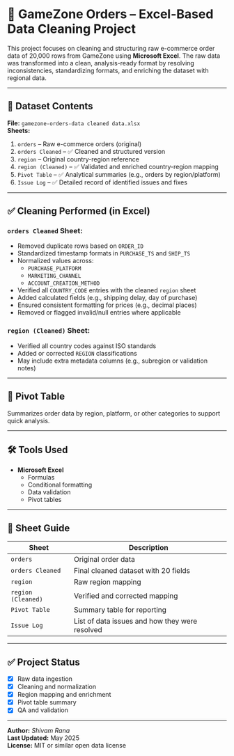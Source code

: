 # 🧹 GameZone Orders – Excel-Based Data Cleaning Project

This project focuses on cleaning and structuring raw e-commerce order data of 20,000 rows from GameZone using **Microsoft Excel**. The raw data was transformed into a clean, analysis-ready format by resolving inconsistencies, standardizing formats, and enriching the dataset with regional data.

---

## 📁 Dataset Contents

**File:** `gamezone-orders-data cleaned data.xlsx`  
**Sheets:**
1. `orders` – Raw e-commerce orders (original)
2. `orders Cleaned` – ✅ Cleaned and structured version
3. `region` – Original country-region reference
4. `region (Cleaned)` – ✅ Validated and enriched country-region mapping
5. `Pivot Table` – ✅ Analytical summaries (e.g., orders by region/platform)
6. `Issue Log` – ✅ Detailed record of identified issues and fixes

---

## ✅ Cleaning Performed (in Excel)

### `orders Cleaned` Sheet:
- Removed duplicate rows based on `ORDER_ID`
- Standardized timestamp formats in `PURCHASE_TS` and `SHIP_TS`
- Normalized values across:
  - `PURCHASE_PLATFORM`
  - `MARKETING_CHANNEL`
  - `ACCOUNT_CREATION_METHOD`
- Verified all `COUNTRY_CODE` entries with the cleaned `region` sheet
- Added calculated fields (e.g., shipping delay, day of purchase)
- Ensured consistent formatting for prices (e.g., decimal places)
- Removed or flagged invalid/null entries where applicable

### `region (Cleaned)` Sheet:
- Verified all country codes against ISO standards
- Added or corrected `REGION` classifications
- May include extra metadata columns (e.g., subregion or validation notes)

---

## 🔄 Pivot Table

Summarizes order data by region, platform, or other categories to support quick analysis.

---

## 🛠 Tools Used

- **Microsoft Excel**
  - Formulas
  - Conditional formatting
  - Data validation
  - Pivot tables

---

## 📌 Sheet Guide

| Sheet              | Description                                      |
|--------------------|--------------------------------------------------|
| `orders`           | Original order data                              |
| `orders Cleaned`   | Final cleaned dataset with 20 fields             |
| `region`           | Raw region mapping                               |
| `region (Cleaned)` | Verified and corrected mapping                   |
| `Pivot Table`      | Summary table for reporting                      |
| `Issue Log`        | List of data issues and how they were resolved   |

---

## ✅ Project Status

- [x] Raw data ingestion
- [x] Cleaning and normalization
- [x] Region mapping and enrichment
- [x] Pivot table summary
- [x] QA and validation

---

**Author:** *Shivam Rana*  
**Last Updated:** May 2025  
**License:** MIT or similar open data license
